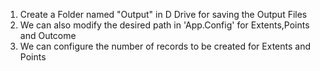 1. Create a Folder named "Output" in D Drive for saving the Output Files
2. We can also modify the desired path in 'App.Config' for Extents,Points and Outcome
3. We can configure the number of records to be created for Extents and Points
